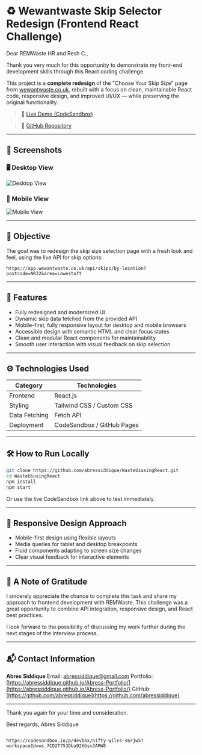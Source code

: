 
# ♻️ Wewantwaste Skip Selector Redesign (Frontend React Challenge)

Dear REMWaste HR and Resh C.,

Thank you very much for this opportunity to demonstrate my front-end development skills through this React coding challenge.

This project is a **complete redesign** of the "Choose Your Skip Size" page from [wewantwaste.co.uk](https://wewantwaste.co.uk), rebuilt with a focus on clean, maintainable React code, responsive design, and improved UI/UX — while preserving the original functionality.

> 🔗 [Live Demo (CodeSandbox)](https://codesandbox.io/p/github/abressiddique/WasteUiusingReact)

> 🔗 [GitHub Repository](https://github.com/abressiddique/WasteUiusingReact)

---

## 📸 Screenshots

### 🖥️ Desktop View

![Desktop View](https://github.com/user-attachments/assets/5fb0a55a-6ae9-4224-8343-f762ff864de6)

### 📱 Mobile View

![Mobile View](https://github.com/user-attachments/assets/77a08b6d-5c04-4bed-b969-438716ed3db7)



---

## 🎯 Objective

The goal was to redesign the skip size selection page with a fresh look and feel, using the live API for skip options:

`https://app.wewantwaste.co.uk/api/skips/by-location?postcode=NR32&area=Lowestoft`

---

## 🚀 Features

- Fully redesigned and modernized UI
- Dynamic skip data fetched from the provided API
- Mobile-first, fully responsive layout for desktop and mobile browsers
- Accessible design with semantic HTML and clear focus states
- Clean and modular React components for maintainability
- Smooth user interaction with visual feedback on skip selection

---

## ⚙️ Technologies Used

| Category      | Technologies                             |
|---------------|----------------------------------------|
| Frontend      | React.js                              |
| Styling       | Tailwind CSS / Custom CSS              |
| Data Fetching | Fetch API                             |
| Deployment    | CodeSandbox / GitHub Pages             |

---

## 🛠️ How to Run Locally

```bash
git clone https://github.com/abressiddique/WasteUiusingReact.git
cd WasteUiusingReact
npm install
npm start
````

Or use the live CodeSandbox link above to test immediately.

---

## 📱 Responsive Design Approach

* Mobile-first design using flexible layouts
* Media queries for tablet and desktop breakpoints
* Fluid components adapting to screen size changes
* Clear visual feedback for interactive elements

---

## 🙏 A Note of Gratitude

I sincerely appreciate the chance to complete this task and share my approach to frontend development with REMWaste. This challenge was a great opportunity to combine API integration, responsive design, and React best practices.

I look forward to the possibility of discussing my work further during the next stages of the interview process.

---

## 📬 Contact Information

**Abres Siddique**
Email: [abressiddique@gmail.com](mailto:abressiddique@gmail.com)
Portfolio: [https://abressiddique.github.io/Abress-Portfolio/](https://abressiddique.github.io/Abress-Portfolio/)
GitHub: [https://github.com/abressiddique](https://github.com/abressiddique)

---

Thank you again for your time and consideration.

Best regards,
Abres Siddique

```

https://codesandbox.io/p/devbox/nifty-wiles-s6rjw5?workspaceId=ws_7CD2T753Dba926Gsx3ARW8
